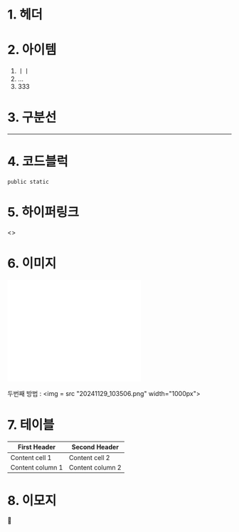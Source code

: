 # 1. 헤더
# 2. 아이템
 1. ㅣㅣ
 2. ...
 3. 333
# 3. 구분선
---
# 4. 코드블럭
```
public static
```
# 5. 하이퍼링크
<>
[]()
# 6. 이미지
![테스트](/20241129_103506.png)

두번째 방법 : <img = src "20241129_103506.png" width="1000px">

# 7. 테이블
First Header | Second Header  
-------------- | -------------  
Content cell 1 | Content cell 2  
Content column 1 | Content column 2 
# 8. 이모지
🥰
